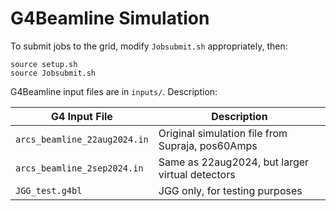 # G4Beamline Simulation

To submit jobs to the grid, modify `Jobsubmit.sh` appropriately, then:
```
source setup.sh
source Jobsubmit.sh
```

G4Beamline input files are in `inputs/`. Description:

| G4 Input File  | Description |
| ------------- | ------------- |
| `arcs_beamline_22aug2024.in`  | Original simulation file from Supraja, pos60Amps |
| `arcs_beamline_2sep2024.in`  | Same as 22aug2024, but larger virtual detectors  |
| `JGG_test.g4bl`  | JGG only, for testing purposes  |
